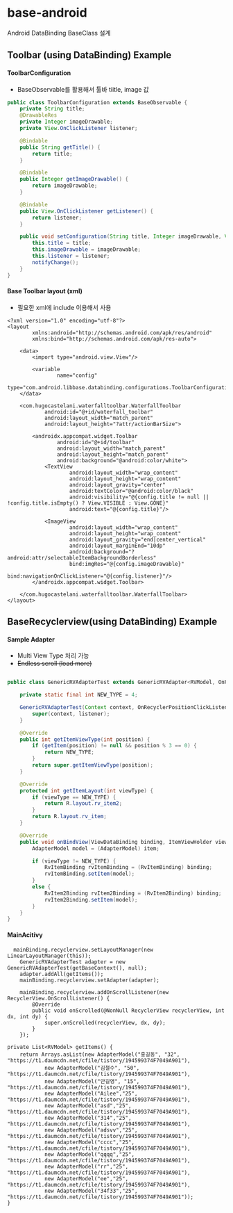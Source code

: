 # base-android
Android DataBinding BaseClass 설계

## Toolbar (using DataBinding) Example

#### ToolbarConfiguration
- BaseObservable를 활용해서 툴바 tiitle, image 값 

```Java
public class ToolbarConfiguration extends BaseObservable {
    private String title;
    @DrawableRes
    private Integer imageDrawable;
    private View.OnClickListener listener;

    @Bindable
    public String getTitle() {
        return title;
    }

    @Bindable
    public Integer getImageDrawable() {
        return imageDrawable;
    }

    @Bindable
    public View.OnClickListener getListener() {
        return listener;
    }

    public void setConfiguration(String title, Integer imageDrawable, View.OnClickListener listener) {
        this.title = title;
        this.imageDrawable = imageDrawable;
        this.listener = listener;
        notifyChange();
    }
}
```

#### Base Toolbar layout (xml) 
- 필요한 xml에 include 이용해서 사용
```
<?xml version="1.0" encoding="utf-8"?>
<layout
        xmlns:android="http://schemas.android.com/apk/res/android"
        xmlns:bind="http://schemas.android.com/apk/res-auto">

    <data>
        <import type="android.view.View"/>

        <variable
                name="config"
                type="com.android.libbase.databinding.configurations.ToolbarConfiguration"/>
    </data>

    <com.hugocastelani.waterfalltoolbar.WaterfallToolbar
            android:id="@+id/waterfall_toolbar"
            android:layout_width="match_parent"
            android:layout_height="?attr/actionBarSize">

        <androidx.appcompat.widget.Toolbar
                android:id="@+id/toolbar"
                android:layout_width="match_parent"
                android:layout_height="match_parent"
                android:background="@android:color/white">
            <TextView
                    android:layout_width="wrap_content"
                    android:layout_height="wrap_content"
                    android:layout_gravity="center"
                    android:textColor="@android:color/black"
                    android:visibility="@{config.title != null || !config.title.isEmpty() ? View.VISIBLE : View.GONE}"
                    android:text="@{config.title}"/>

            <ImageView
                    android:layout_width="wrap_content"
                    android:layout_height="wrap_content"
                    android:layout_gravity="end|center_vertical"
                    android:layout_marginEnd="10dp"
                    android:background="?android:attr/selectableItemBackgroundBorderless"
                    bind:imgRes="@{config.imageDrawable}"
                    bind:navigationOnClickListener="@{config.listener}"/>
        </androidx.appcompat.widget.Toolbar>

    </com.hugocastelani.waterfalltoolbar.WaterfallToolbar>
</layout>
````

## BaseRecyclerview(using DataBinding) Example

#### Sample Adapter 
- Multi View Type 처리 가능
- ~~Endless scroll (load more)~~

```Java

public class GenericRVAdapterTest extends GenericRVAdapter<RVModel, OnRecyclerPositionClickListener> {

    private static final int NEW_TYPE = 4;

    GenericRVAdapterTest(Context context, OnRecyclerPositionClickListener listener) {
        super(context, listener);
    }

    @Override
    public int getItemViewType(int position) {
        if (getItem(position) != null && position % 3 == 0) {
            return NEW_TYPE;
        }
        return super.getItemViewType(position);
    }

    @Override
    protected int getItemLayout(int viewType) {
        if (viewType == NEW_TYPE) {
            return R.layout.rv_item2;
        }
        return R.layout.rv_item;
    }

    @Override
    public void onBindView(ViewDataBinding binding, ItemViewHolder viewHolder, RVModel item, int viewType, @Nullable OnRecyclerPositionClickListener listener) {
        AdapterModel model = (AdapterModel) item;

        if (viewType != NEW_TYPE) {
            RvItemBinding rvItemBinding = (RvItemBinding) binding;
            rvItemBinding.setItem(model);
        }
        else {
            RvItem2Binding rvItem2Binding = (RvItem2Binding) binding;
            rvItem2Binding.setItem(model);
        }
    }
}
```

#### MainAcitivy

      mainBinding.recyclerview.setLayoutManager(new LinearLayoutManager(this));
        GenericRVAdapterTest adapter = new GenericRVAdapterTest(getBaseContext(), null);
        adapter.addAll(getItems());
        mainBinding.recyclerview.setAdapter(adapter);

        mainBinding.recyclerview.addOnScrollListener(new RecyclerView.OnScrollListener() {
            @Override
            public void onScrolled(@NonNull RecyclerView recyclerView, int dx, int dy) {
                super.onScrolled(recyclerView, dx, dy);
            }
        });

    private List<RVModel> getItems() {
        return Arrays.asList(new AdapterModel("홍길동", "32", "https://t1.daumcdn.net/cfile/tistory/194599374F7049A901"),
                new AdapterModel("김철수", "50", "https://t1.daumcdn.net/cfile/tistory/194599374F7049A901"),
                new AdapterModel("안길영", "15", "https://t1.daumcdn.net/cfile/tistory/194599374F7049A901"),
                new AdapterModel("Ailee","25", "https://t1.daumcdn.net/cfile/tistory/194599374F7049A901"),
                new AdapterModel("asd","25", "https://t1.daumcdn.net/cfile/tistory/194599374F7049A901"),
                new AdapterModel("314","25", "https://t1.daumcdn.net/cfile/tistory/194599374F7049A901"),
                new AdapterModel("adsvv","25", "https://t1.daumcdn.net/cfile/tistory/194599374F7049A901"),
                new AdapterModel("cccc","25", "https://t1.daumcdn.net/cfile/tistory/194599374F7049A901"),
                new AdapterModel("qqqq","25", "https://t1.daumcdn.net/cfile/tistory/194599374F7049A901"),
                new AdapterModel("rr","25", "https://t1.daumcdn.net/cfile/tistory/194599374F7049A901"),
                new AdapterModel("ee","25", "https://t1.daumcdn.net/cfile/tistory/194599374F7049A901"),
                new AdapterModel("34f33","25", "https://t1.daumcdn.net/cfile/tistory/194599374F7049A901"));
    }
